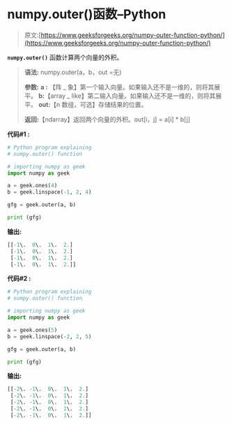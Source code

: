 # numpy.outer()函数–Python

> 原文:[https://www.geeksforgeeks.org/numpy-outer-function-python/](https://www.geeksforgeeks.org/numpy-outer-function-python/)

**`numpy.outer()`** 函数计算两个向量的外积。

> **语法:** numpy.outer(a，b，out =无)
> 
> **参数:**
> **a :** 【阵 _ 象】第一个输入向量。如果输入还不是一维的，则将其展平。
> **b:**【array _ like】第二输入向量。如果输入还不是一维的，则将其展平。
> **out:**【n 数组，可选】存储结果的位置。
> 
> **返回:**【ndarray】返回两个向量的外积。out[i，j] = a[i] * b[j]

**代码#1 :**

```py
# Python program explaining
# numpy.outer() function

# importing numpy as geek 
import numpy as geek 

a = geek.ones(4)
b = geek.linspace(-1, 2, 4)

gfg = geek.outer(a, b)

print (gfg)
```

**输出:**

```py
[[-1\.  0\.  1\.  2.]
 [-1\.  0\.  1\.  2.]
 [-1\.  0\.  1\.  2.]
 [-1\.  0\.  1\.  2.]]

```

**代码#2 :**

```py
# Python program explaining
# numpy.outer() function

# importing numpy as geek 
import numpy as geek 

a = geek.ones(5)
b = geek.linspace(-2, 2, 5)

gfg = geek.outer(a, b)

print (gfg)
```

**输出:**

```py
[[-2\. -1\.  0\.  1\.  2.]
 [-2\. -1\.  0\.  1\.  2.]
 [-2\. -1\.  0\.  1\.  2.]
 [-2\. -1\.  0\.  1\.  2.]
 [-2\. -1\.  0\.  1\.  2.]]

```